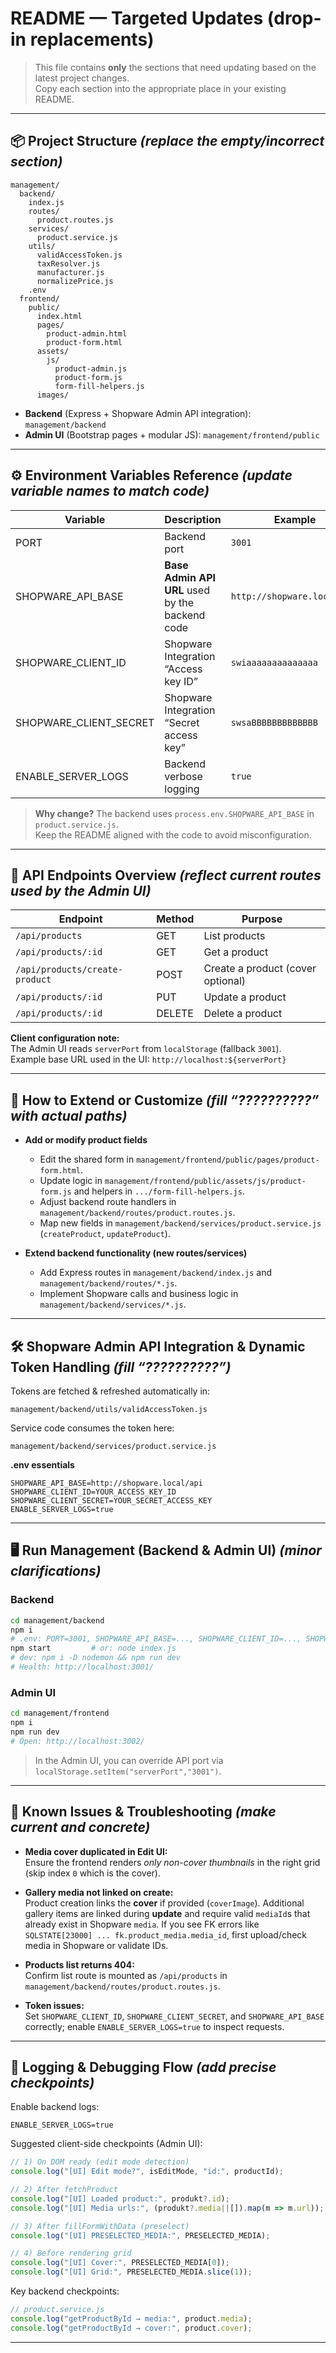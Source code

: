 
# README — Targeted Updates (drop-in replacements)

> This file contains **only** the sections that need updating based on the latest project changes.  
> Copy each section into the appropriate place in your existing README.

---

## 📦 Project Structure  *(replace the empty/incorrect section)*

```
management/
  backend/
    index.js
    routes/
      product.routes.js
    services/
      product.service.js
    utils/
      validAccessToken.js
      taxResolver.js
      manufacturer.js
      normalizePrice.js
    .env
  frontend/
    public/
      index.html
      pages/
        product-admin.html
        product-form.html
      assets/
        js/
          product-admin.js
          product-form.js
          form-fill-helpers.js
      images/
```

- **Backend** (Express + Shopware Admin API integration): `management/backend`
- **Admin UI** (Bootstrap pages + modular JS): `management/frontend/public`

---

## ⚙️ Environment Variables Reference  *(update variable names to match code)*

| Variable            | Description                                                      | Example                              |
|---------------------|------------------------------------------------------------------|--------------------------------------|
| PORT                | Backend port                                                     | `3001`                               |
| SHOPWARE_API_BASE   | **Base Admin API URL** used by the backend code                  | `http://shopware.local/api`          |
| SHOPWARE_CLIENT_ID  | Shopware Integration “Access key ID”                             | `swiaaaaaaaaaaaaaa`                  |
| SHOPWARE_CLIENT_SECRET | Shopware Integration “Secret access key”                      | `swsaBBBBBBBBBBBBB`                  |
| ENABLE_SERVER_LOGS  | Backend verbose logging                                          | `true`                               |

> **Why change?** The backend uses `process.env.SHOPWARE_API_BASE` in `product.service.js`.  
> Keep the README aligned with the code to avoid misconfiguration.

---

## 🔗 API Endpoints Overview  *(reflect current routes used by the Admin UI)*

| Endpoint                     | Method | Purpose                                |
|-----------------------------|--------|----------------------------------------|
| `/api/products`             | GET    | List products                          |
| `/api/products/:id`         | GET    | Get a product                          |
| `/api/products/create-product` | POST | Create a product (cover optional)      |
| `/api/products/:id`         | PUT    | Update a product                       |
| `/api/products/:id`         | DELETE | Delete a product                       |

**Client configuration note:**  
The Admin UI reads `serverPort` from `localStorage` (fallback `3001`).  
Example base URL used in the UI: `http://localhost:${serverPort}`

---

## 🧩 How to Extend or Customize  *(fill “??????????” with actual paths)*

- **Add or modify product fields**
  - Edit the shared form in `management/frontend/public/pages/product-form.html`.
  - Update logic in `management/frontend/public/assets/js/product-form.js` and helpers in `.../form-fill-helpers.js`.
  - Adjust backend route handlers in `management/backend/routes/product.routes.js`.
  - Map new fields in `management/backend/services/product.service.js` (`createProduct`, `updateProduct`).

- **Extend backend functionality (new routes/services)**
  - Add Express routes in `management/backend/index.js` and `management/backend/routes/*.js`.
  - Implement Shopware calls and business logic in `management/backend/services/*.js`.

---

## 🛠️ Shopware Admin API Integration & Dynamic Token Handling  *(fill “??????????”)*

Tokens are fetched & refreshed automatically in:
```
management/backend/utils/validAccessToken.js
```
Service code consumes the token here:
```
management/backend/services/product.service.js
```

**.env essentials**
```env
SHOPWARE_API_BASE=http://shopware.local/api
SHOPWARE_CLIENT_ID=YOUR_ACCESS_KEY_ID
SHOPWARE_CLIENT_SECRET=YOUR_SECRET_ACCESS_KEY
ENABLE_SERVER_LOGS=true
```

---

## 🖥️ Run Management (Backend & Admin UI)  *(minor clarifications)*

### Backend
```bash
cd management/backend
npm i
# .env: PORT=3001, SHOPWARE_API_BASE=..., SHOPWARE_CLIENT_ID=..., SHOPWARE_CLIENT_SECRET=...
npm start         # or: node index.js
# dev: npm i -D nodemon && npm run dev
# Health: http://localhost:3001/
```

### Admin UI
```bash
cd management/frontend
npm i
npm run dev
# Open: http://localhost:3002/
```
> In the Admin UI, you can override API port via `localStorage.setItem("serverPort","3001")`.

---

## 📝 Known Issues & Troubleshooting  *(make current and concrete)*

- **Media cover duplicated in Edit UI:**  
  Ensure the frontend renders *only non-cover thumbnails* in the right grid (skip index `0` which is the cover).

- **Gallery media not linked on create:**  
  Product creation links the **cover** if provided (`coverImage`). Additional gallery items are linked during **update** and require valid `mediaId`s that already exist in Shopware `media`. If you see FK errors like `SQLSTATE[23000] ... fk.product_media.media_id`, first upload/check media in Shopware or validate IDs.

- **Products list returns 404:**  
  Confirm list route is mounted as `/api/products` in `management/backend/routes/product.routes.js`.

- **Token issues:**  
  Set `SHOPWARE_CLIENT_ID`, `SHOPWARE_CLIENT_SECRET`, and `SHOPWARE_API_BASE` correctly; enable `ENABLE_SERVER_LOGS=true` to inspect requests.

---

## 🔎 Logging & Debugging Flow  *(add precise checkpoints)*

Enable backend logs:
```env
ENABLE_SERVER_LOGS=true
```

Suggested client-side checkpoints (Admin UI):
```js
// 1) On DOM ready (edit mode detection)
console.log("[UI] Edit mode?", isEditMode, "id:", productId);

// 2) After fetchProduct
console.log("[UI] Loaded product:", produkt?.id);
console.log("[UI] Media urls:", (produkt?.media||[]).map(m => m.url));

// 3) After fillFormWithData (preselect)
console.log("[UI] PRESELECTED_MEDIA:", PRESELECTED_MEDIA);

// 4) Before rendering grid
console.log("[UI] Cover:", PRESELECTED_MEDIA[0]);
console.log("[UI] Grid:", PRESELECTED_MEDIA.slice(1));
```

Key backend checkpoints:
```js
// product.service.js
console.log("getProductById → media:", product.media);
console.log("getProductById → cover:", product.cover);
```

---
